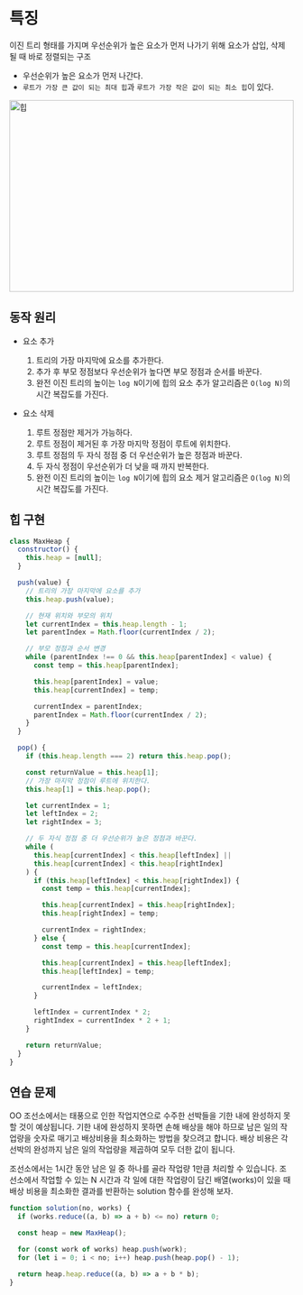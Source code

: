 # 특징

이진 트리 형태를 가지며 우선순위가 높은 요소가 먼저 나가기 위해 요소가 삽입, 삭제 될 때 바로 정렬되는 구조

- 우선순위가 높은 요소가 먼저 나간다.
- `루트가 가장 큰 값이 되는 최대 힙`과 `루트가 가장 작은 값이 되는 최소 힙`이 있다.

<img src="https://user-images.githubusercontent.com/72539723/209489195-84e2cf64-2896-448a-bf9b-e39e582e2565.png" width="100%" height="340px" alt="힙">

## 동작 원리

- 요소 추가

  1. 트리의 가장 마지막에 요소를 추가한다.
  2. 추가 후 부모 정점보다 우선순위가 높다면 부모 정점과 순서를 바꾼다.
  3. 완전 이진 트리의 높이는 `log N`이기에 힙의 요소 추가 알고리즘은 `O(log N)`의 시간 복잡도를 가진다.

- 요소 삭제
  1. 루트 정점만 제거가 가능하다.
  2. 루트 정점이 제거된 후 가장 마지막 정점이 루트에 위치한다.
  3. 루트 정점의 두 자식 정점 중 더 우선순위가 높은 정점과 바꾼다.
  4. 두 자식 정점이 우선순위가 더 낮을 때 까지 반복한다.
  5. 완전 이진 트리의 높이는 `log N`이기에 힙의 요소 제거 알고리즘은 `O(log N)`의 시간 복잡도를 가진다.

## 힙 구현

```js
class MaxHeap {
  constructor() {
    this.heap = [null];
  }

  push(value) {
    // 트리의 가장 마지막에 요소를 추가
    this.heap.push(value);

    // 현재 위치와 부모의 위치
    let currentIndex = this.heap.length - 1;
    let parentIndex = Math.floor(currentIndex / 2);

    // 부모 정점과 순서 변경
    while (parentIndex !== 0 && this.heap[parentIndex] < value) {
      const temp = this.heap[parentIndex];

      this.heap[parentIndex] = value;
      this.heap[currentIndex] = temp;

      currentIndex = parentIndex;
      parentIndex = Math.floor(currentIndex / 2);
    }
  }

  pop() {
    if (this.heap.length === 2) return this.heap.pop();

    const returnValue = this.heap[1];
    // 가장 마지막 정점이 루트에 위치한다.
    this.heap[1] = this.heap.pop();

    let currentIndex = 1;
    let leftIndex = 2;
    let rightIndex = 3;

    // 두 자식 정점 중 더 우선순위가 높은 정점과 바꾼다.
    while (
      this.heap[currentIndex] < this.heap[leftIndex] ||
      this.heap[currentIndex] < this.heap[rightIndex]
    ) {
      if (this.heap[leftIndex] < this.heap[rightIndex]) {
        const temp = this.heap[currentIndex];

        this.heap[currentIndex] = this.heap[rightIndex];
        this.heap[rightIndex] = temp;

        currentIndex = rightIndex;
      } else {
        const temp = this.heap[currentIndex];

        this.heap[currentIndex] = this.heap[leftIndex];
        this.heap[leftIndex] = temp;

        currentIndex = leftIndex;
      }

      leftIndex = currentIndex * 2;
      rightIndex = currentIndex * 2 + 1;
    }

    return returnValue;
  }
}
```

## 연습 문제

OO 조선소에서는 태풍으로 인한 작업지연으로 수주한 선박들을 기한 내에 완성하지 못할 것이 예상됩니다. 기한 내에 완성하지 못하면 손해 배상을 해야 하므로 남은 일의 작업량을 숫자로 매기고 배상비용을 최소화하는 방법을 찾으려고 합니다.
배상 비용은 각 선박의 완성까지 남은 일의 작업량을 제곱하여 모두 더한 값이 됩니다.

조선소에서는 1시간 동안 남은 일 중 하나를 골라 작업량 1만큼 처리할 수 있습니다. 조선소에서 작업할 수 있는 N 시간과 각 일에 대한 작업량이 담긴 배열(works)이 있을 때 배상 비용을 최소화한 결과를 반환하는 solution 함수를 완성해 보자.

```js
function solution(no, works) {
  if (works.reduce((a, b) => a + b) <= no) return 0;

  const heap = new MaxHeap();

  for (const work of works) heap.push(work);
  for (let i = 0; i < no; i++) heap.push(heap.pop() - 1);

  return heap.heap.reduce((a, b) => a + b * b);
}
```
